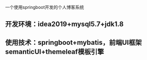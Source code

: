 一个使用springboot开发的个人博客系统 
## 开发环境：idea2019+mysql5.7+jdk1.8 
## 使用技术：springboot+mybatis，前端UI框架semanticUI+themeleaf模板引擎
